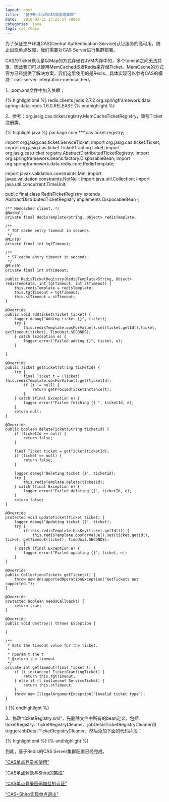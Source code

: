 ```yaml
---
layout: post
title:  "基于Redis的CAS服务端集群"
date:   2016-03-31 17:23:57 +0800
categories: java
tags: cas redis
---
```

为了保证生产环境CAS(Central Authentication Service)认证服务的高可用，防止出现单点故障，我们需要对CAS Server进行集群部署。

CAS的Ticket默认是以Map的方式存储在JVM内存中的，多个tomcat之间无法共享，因此我们可以使用MemCached或者Redis来存储Ticket。MemCache的方式官方已经提供了解决方案，我们这里使用的是Redis，具体实现可以参考CAS的模块：cas-server-integration-memcached。

1、pom.xml文件中加入依赖：

{% highlight xml %}
<dependency>
  <groupId>redis.clients</groupId>
  <artifactId>jedis</artifactId>
  <version>2.7.2</version>
</dependency>
<dependency>
  <groupId>org.springframework.data</groupId>
  <artifactId>spring-data-redis</artifactId>
  <version>1.6.0.RELEASE</version>
</dependency>
{% endhighlight %}

2、参考：org.jasig.cas.ticket.registry.MemCacheTicketRegistry，重写Ticket注册类。

{% highlight java %}
package com.***.cas.ticket.registry;

import org.jasig.cas.ticket.ServiceTicket;
import org.jasig.cas.ticket.Ticket;
import org.jasig.cas.ticket.TicketGrantingTicket;
import org.jasig.cas.ticket.registry.AbstractDistributedTicketRegistry;
import org.springframework.beans.factory.DisposableBean;
import org.springframework.data.redis.core.RedisTemplate;

import javax.validation.constraints.Min;
import javax.validation.constraints.NotNull;
import java.util.Collection;
import java.util.concurrent.TimeUnit;

public final class RedisTicketRegistry extends AbstractDistributedTicketRegistry implements DisposableBean {

    /** Memcached client. */
    @NotNull
    private final RedisTemplate<String, Object> redisTemplate;

    /**
     * TGT cache entry timeout in seconds.
     */
    @Min(0)
    private final int tgtTimeout;

    /**
     * ST cache entry timeout in seconds.
     */
    @Min(0)
    private final int stTimeout;

    public RedisTicketRegistry(RedisTemplate<String, Object> redisTemplate, int tgtTimeout, int stTimeout) {
        this.redisTemplate = redisTemplate;
        this.tgtTimeout = tgtTimeout;
        this.stTimeout = stTimeout;
    }

    @Override
    public void addTicket(Ticket ticket) {
        logger.debug("Adding ticket {}", ticket);
        try {
            this.redisTemplate.opsForValue().set(ticket.getId(),ticket, getTimeout(ticket), TimeUnit.SECONDS);
        } catch (Exception e) {
            logger.error("Failed adding {}", ticket, e);
        }

    }

    @Override
    public Ticket getTicket(String ticketId) {
        try {
            final Ticket t = (Ticket) this.redisTemplate.opsForValue().get(ticketId);
            if (t != null) {
                return getProxiedTicketInstance(t);
            }
        } catch (final Exception e) {
            logger.error("Failed fetching {} ", ticketId, e);
        }
        return null;
    }

    @Override
    public boolean deleteTicket(String ticketId) {
        if (ticketId == null) {
            return false;
        }

        final Ticket ticket = getTicket(ticketId);
        if (ticket == null) {
            return false;
        }

        logger.debug("Deleting ticket {}", ticketId);
        try {
            this.redisTemplate.delete(ticketId);
        } catch (final Exception e) {
            logger.error("Failed deleting {}", ticketId, e);
        }
        return false;
    }

    @Override
    protected void updateTicket(Ticket ticket) {
        logger.debug("Updating ticket {}", ticket);
        try {
            if(this.redisTemplate.hasKey(ticket.getId())) {
                this.redisTemplate.opsForValue().set(ticket.getId(), ticket, getTimeout(ticket), TimeUnit.SECONDS);
            }
        } catch (final Exception e) {
            logger.error("Failed updating {}", ticket, e);
        }
    }

    @Override
    public Collection<Ticket> getTickets() {
        throw new UnsupportedOperationException("GetTickets not supported.");
    }

    @Override
    protected boolean needsCallback() {
        return true;
    }

    @Override
    public void destroy() throws Exception {
        
    }

    /**
     * Gets the timeout value for the ticket.
     *
     * @param t the t
     * @return the timeout
     */
    private int getTimeout(final Ticket t) {
        if (t instanceof TicketGrantingTicket) {
            return this.tgtTimeout;
        } else if (t instanceof ServiceTicket) {
            return this.stTimeout;
        }
        throw new IllegalArgumentException("Invalid ticket type");
    }
}
{% endhighlight %}

3、修改“ticketRegistry.xml”，先删除文件中所有的bean定义，包括ticketRegistry、ticketRegistryCleaner、jobDetailTicketRegistryCleaner和triggerJobDetailTicketRegistryCleaner，然后添加下面的代码片段：

{% highlight xml %}
<bean id="ticketRegistry" class="com.***.cas.ticket.registry.RedisTicketRegistry">
    <constructor-arg index="0" ref="redisTemplate" />
    <constructor-arg index="1" value="1800" />
    <constructor-arg index="2" value="10" />
</bean>
<bean id="jedisPoolConfig" class="redis.clients.jedis.JedisPoolConfig">
    <property name="maxIdle" value="200" />
    <property name="testOnBorrow" value="true" />
</bean>
<bean id="jedisConnectionFactory" class="org.springframework.data.redis.connection.jedis.JedisConnectionFactory">
    <property name="hostName" value="${redis.host}"/>
    <property name="port" value="6379"/>
    <property name="poolConfig" ref="jedisPoolConfig"/>
</bean>
<bean id="redisTemplate" class="org.springframework.data.redis.core.RedisTemplate">
    <property name="connectionFactory" ref="jedisConnectionFactory"/>
</bean>
{% endhighlight %}

到此，基于Redis的CAS Server集群配置已经完成。


["CAS单点登录初使用"](cas-first.html "CAS单点登录初使用")

["CAS单点登录与Shiro的集成"](integration-of-cas-and-shiro.html "CAS单点登录与Shiro的集成")

["CAS单点登录密码加盐的认证"](cas-username-password-salt-authentication-handler.html "CAS单点登录密码加盐的认证")

["CAS+Shiro实现单点退出"](cas-shiro-logout.html "CAS+Shiro实现单点退出")